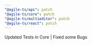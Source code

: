 ```yaml
---
"@agile-ts/api": patch
"@agile-ts/core": patch
"@agile-ts/multieditor": patch
"@agile-ts/react": patch
---
```


Updated Tests in Core | Fixed some Bugs
